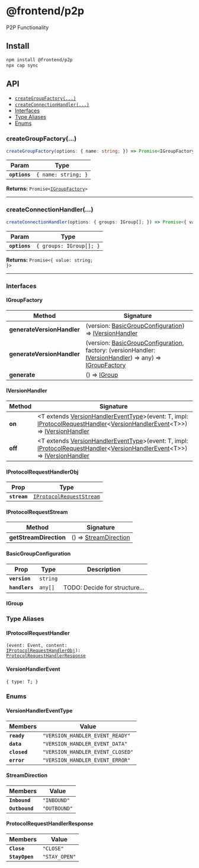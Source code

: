 # @frontend/p2p

P2P Functionality

## Install

```bash
npm install @frontend/p2p
npx cap sync
```

## API

<docgen-index>

* [`createGroupFactory(...)`](#creategroupfactory)
* [`createConnectionHandler(...)`](#createconnectionhandler)
* [Interfaces](#interfaces)
* [Type Aliases](#type-aliases)
* [Enums](#enums)

</docgen-index>

<docgen-api>
<!--Update the source file JSDoc comments and rerun docgen to update the docs below-->

### createGroupFactory(...)

```typescript
createGroupFactory(options: { name: string; }) => Promise<IGroupFactory>
```

| Param         | Type                           |
| ------------- | ------------------------------ |
| **`options`** | <code>{ name: string; }</code> |

**Returns:** <code>Promise&lt;<a href="#igroupfactory">IGroupFactory</a>&gt;</code>

--------------------


### createConnectionHandler(...)

```typescript
createConnectionHandler(options: { groups: IGroup[]; }) => Promise<{ value: string; }>
```

| Param         | Type                               |
| ------------- | ---------------------------------- |
| **`options`** | <code>{ groups: IGroup[]; }</code> |

**Returns:** <code>Promise&lt;{ value: string; }&gt;</code>

--------------------


### Interfaces


#### IGroupFactory

| Method                     | Signature                                                                                                                                                                                                       |
| -------------------------- | --------------------------------------------------------------------------------------------------------------------------------------------------------------------------------------------------------------- |
| **generateVersionHandler** | (version: <a href="#basicgroupconfiguration">BasicGroupConfiguration</a>) =&gt; <a href="#iversionhandler">IVersionHandler</a>                                                                                  |
| **generateVersionHandler** | (version: <a href="#basicgroupconfiguration">BasicGroupConfiguration</a>, factory: (versionHandler: <a href="#iversionhandler">IVersionHandler</a>) =&gt; any) =&gt; <a href="#igroupfactory">IGroupFactory</a> |
| **generate**               | () =&gt; <a href="#igroup">IGroup</a>                                                                                                                                                                           |


#### IVersionHandler

| Method  | Signature                                                                                                                                                                                                                                                                                    |
| ------- | -------------------------------------------------------------------------------------------------------------------------------------------------------------------------------------------------------------------------------------------------------------------------------------------- |
| **on**  | &lt;T extends <a href="#versionhandlereventtype">VersionHandlerEventType</a>&gt;(event: T, impl: <a href="#iprotocolrequesthandler">IProtocolRequestHandler</a>&lt;<a href="#versionhandlerevent">VersionHandlerEvent</a>&lt;T&gt;&gt;) =&gt; <a href="#iversionhandler">IVersionHandler</a> |
| **off** | &lt;T extends <a href="#versionhandlereventtype">VersionHandlerEventType</a>&gt;(event: T, impl: <a href="#iprotocolrequesthandler">IProtocolRequestHandler</a>&lt;<a href="#versionhandlerevent">VersionHandlerEvent</a>&lt;T&gt;&gt;) =&gt; <a href="#iversionhandler">IVersionHandler</a> |


#### IProtocolRequestHandlerObj

| Prop         | Type                                                                      |
| ------------ | ------------------------------------------------------------------------- |
| **`stream`** | <code><a href="#iprotocolrequeststream">IProtocolRequestStream</a></code> |


#### IProtocolRequestStream

| Method                 | Signature                                               |
| ---------------------- | ------------------------------------------------------- |
| **getStreamDirection** | () =&gt; <a href="#streamdirection">StreamDirection</a> |


#### BasicGroupConfiguration

| Prop           | Type                | Description                   |
| -------------- | ------------------- | ----------------------------- |
| **`version`**  | <code>string</code> |                               |
| **`handlers`** | <code>any[]</code>  | TODO: Decide for structure... |


#### IGroup


### Type Aliases


#### IProtocolRequestHandler

<code>(event: Event, content: <a href="#iprotocolrequesthandlerobj">IProtocolRequestHandlerObj</a>): <a href="#protocolrequesthandlerresponse">ProtocolRequestHandlerResponse</a></code>


#### VersionHandlerEvent

<code>{ type: T; }</code>


### Enums


#### VersionHandlerEventType

| Members      | Value                                       |
| ------------ | ------------------------------------------- |
| **`ready`**  | <code>"VERSION_HANDLER_EVENT_READY"</code>  |
| **`data`**   | <code>"VERSION_HANDLER_EVENT_DATA"</code>   |
| **`closed`** | <code>"VERSION_HANDLER_EVENT_CLOSED"</code> |
| **`error`**  | <code>"VERSION_HANDLER_EVENT_ERROR"</code>  |


#### StreamDirection

| Members        | Value                   |
| -------------- | ----------------------- |
| **`Inbound`**  | <code>"INBOUND"</code>  |
| **`Outbound`** | <code>"OUTBOUND"</code> |


#### ProtocolRequestHandlerResponse

| Members        | Value                    |
| -------------- | ------------------------ |
| **`Close`**    | <code>"CLOSE"</code>     |
| **`StayOpen`** | <code>"STAY_OPEN"</code> |

</docgen-api>
